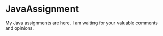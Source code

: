 # JavaAssignment
My Java assignments are here.
I am waiting for your valuable comments and opinions.
